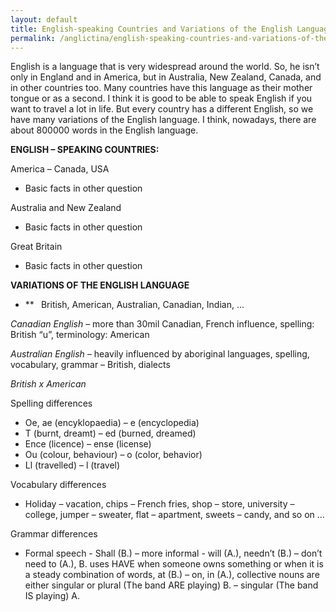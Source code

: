 ```yaml
---
layout: default
title: English-speaking Countries and Variations of the English Language
permalink: /anglictina/english-speaking-countries-and-variations-of-the-english-language/
---
```


English is a language that is very widespread around the world. So, he isn’t only in England and in America, but in Australia, New Zealand, Canada, and in other countries too. Many countries have this language as their mother tongue or as a second. I think it is good to be able to speak English if you want to travel a lot in life. But every country has a different English, so we have many variations of the English language. I think, nowadays, there are about 800000 words in the English language.

**ENGLISH – SPEAKING COUNTRIES:**

America – Canada, USA

- Basic facts in other question

Australia and New Zealand

- Basic facts in other question

Great Britain

- Basic facts in other question

**VARIATIONS OF THE ENGLISH LANGUAGE**
- **
  ` `British, American, Australian, Canadian, Indian, …

*Canadian English –* more than 30mil Canadian, French influence, spelling: British “u”, terminology: American

*Australian English –* heavily influenced by aboriginal languages, spelling, vocabulary, grammar – British, dialects

*British x American* 

Spelling differences 

- Oe, ae (encyklopaedia) – e (encyclopedia)
- T (burnt, dreamt) – ed (burned, dreamed)
- Ence (licence) – ense (license)
- Ou (colour, behaviour) – o (color, behavior)
- Ll (travelled) – l (travel)

Vocabulary differences 

- Holiday – vacation, chips – French fries, shop – store, university – college, jumper – sweater, flat – apartment, sweets – candy, and so on …

Grammar differences 

- Formal speech - Shall (B.) – more informal - will (A.), needn’t (B.) – don’t need to (A.), B. uses HAVE when someone owns something or when it is a steady combination of words, at (B.) – on, in (A.), collective nouns are either singular or plural (The band ARE playing) B. – singular (The band IS playing) A.


